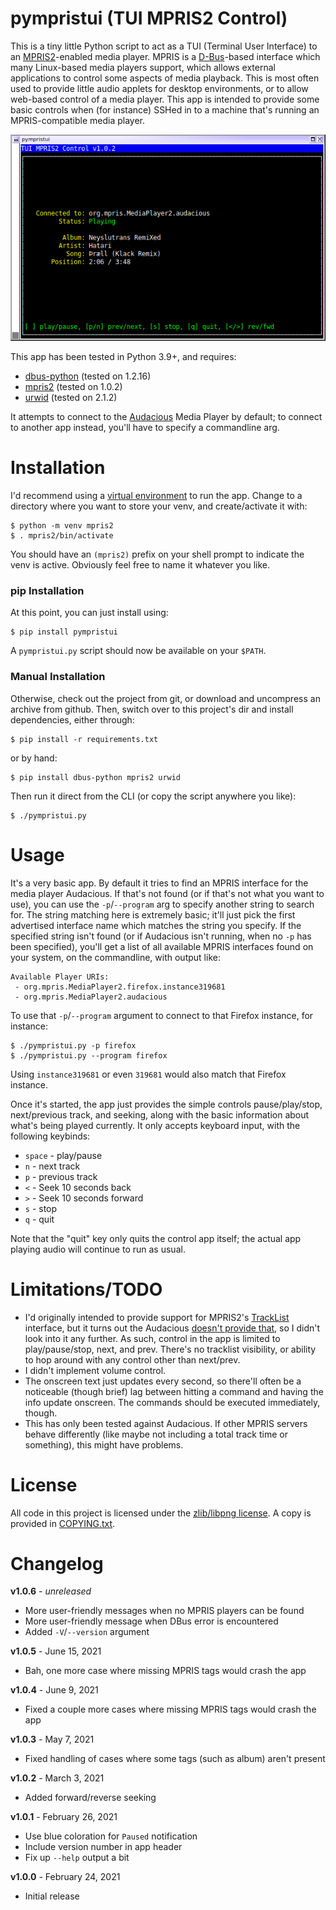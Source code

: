 # pympristui (TUI MPRIS2 Control)

This is a tiny little Python script to act as a TUI (Terminal User Interface)
to an [MPRIS2](https://specifications.freedesktop.org/mpris-spec/latest/)-enabled
media player.  MPRIS is a [D-Bus](https://dbus.freedesktop.org/doc/dbus-specification.html)-based
interface which many Linux-based media players support, which allows external
applications to control some aspects of media playback.  This is most often
used to provide little audio applets for desktop environments, or to allow
web-based control of a media player.  This app is intended to provide some
basic controls when (for instance) SSHed in to a machine that's running an
MPRIS-compatible media player.

![App Screenshot](https://raw.githubusercontent.com/apocalyptech/pympristui/master/screenshot.png)

This app has been tested in Python 3.9+, and requires:
 - [dbus-python](https://pypi.org/project/dbus-python/) (tested on 1.2.16)
 - [mpris2](https://pypi.org/project/mpris2/) (tested on 1.0.2)
 - [urwid](https://pypi.org/project/urwid/) (tested on 2.1.2)

It attempts to connect to the [Audacious](https://audacious-media-player.org/)
Media Player by default; to connect to another app instead, you'll have to specify
a commandline arg.

# Installation

I'd recommend using a [virtual environment](https://docs.python.org/3/library/venv.html)
to run the app.  Change to a directory where you want to store your venv,
and create/activate it with:

    $ python -m venv mpris2
    $ . mpris2/bin/activate

You should have an `(mpris2)` prefix on your shell prompt to indicate the
venv is active.  Obviously feel free to name it whatever you like.

### pip Installation

At this point, you can just install using:

    $ pip install pympristui

A `pympristui.py` script should now be available on your `$PATH`.

### Manual Installation

Otherwise, check out the project from git, or download and uncompress an
archive from github.  Then, switch over to this project's dir and install
dependencies, either through:

    $ pip install -r requirements.txt

or by hand:

    $ pip install dbus-python mpris2 urwid

Then run it direct from the CLI (or copy the script anywhere you like):

    $ ./pympristui.py

# Usage

It's a very basic app.  By default it tries to find an MPRIS interface for
the media player Audacious.  If that's not found (or if that's not what you
want to use), you can use the `-p`/`--program` arg to specify another string
to search for.  The string matching here is extremely basic; it'll just pick
the first advertised interface name which matches the string you specify.  If
the specified string isn't found (or if Audacious isn't running, when no `-p`
has been specified), you'll get a list of all available MPRIS interfaces found
on your system, on the commandline, with output like:

    Available Player URIs:
     - org.mpris.MediaPlayer2.firefox.instance319681
     - org.mpris.MediaPlayer2.audacious

To use that `-p`/`--program` argument to connect to that Firefox instance, for
instance:

    $ ./pympristui.py -p firefox
    $ ./pympristui.py --program firefox

Using `instance319681` or even `319681` would also match that Firefox instance.

Once it's started, the app just provides the simple controls pause/play/stop,
next/previous track, and seeking, along with the basic information about what's
being played currently.  It only accepts keyboard input, with the following
keybinds:

 - `space` - play/pause
 - `n` - next track
 - `p` - previous track
 - `<` - Seek 10 seconds back
 - `>` - Seek 10 seconds forward
 - `s` - stop
 - `q` - quit

Note that the "quit" key only quits the control app itself; the actual app
playing audio will continue to run as usual.

# Limitations/TODO

 - I'd originally intended to provide support for MPRIS2's
   [TrackList](https://specifications.freedesktop.org/mpris-spec/latest/Track_List_Interface.html)
   interface, but it turns out the Audacious [doesn't provide that](https://redmine.audacious-media-player.org/issues/106),
   so I didn't look into it any further.  As such, control in the app is limited
   to play/pause/stop, next, and prev.  There's no tracklist visibility, or ability
   to hop around with any control other than next/prev.
 - I didn't implement volume control.
 - The onscreen text just updates every second, so there'll often be a noticeable
   (though brief) lag between hitting a command and having the info update onscreen.
   The commands should be executed immediately, though.
 - This has only been tested against Audacious.  If other MPRIS servers behave
   differently (like maybe not including a total track time or something), this
   might have problems.

# License

All code in this project is licensed under the
[zlib/libpng license](https://opensource.org/licenses/Zlib).  A copy is
provided in [COPYING.txt](COPYING.txt).

# Changelog

**v1.0.6** - *unreleased*
 - More user-friendly messages when no MPRIS players can be found
 - More user-friendly message when DBus error is encountered
 - Added `-V`/`--version` argument

**v1.0.5** - June 15, 2021
 - Bah, one more case where missing MPRIS tags would crash the app

**v1.0.4** - June 9, 2021
 - Fixed a couple more cases where missing MPRIS tags would crash the app

**v1.0.3** - May 7, 2021
 - Fixed handling of cases where some tags (such as album) aren't present

**v1.0.2** - March 3, 2021
 - Added forward/reverse seeking

**v1.0.1** - February 26, 2021
 - Use blue coloration for `Paused` notification
 - Include version number in app header
 - Fix up `--help` output a bit

**v1.0.0** - February 24, 2021
 - Initial release

